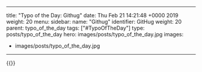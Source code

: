 
---
title: "Typo of the Day: Githug"
date: Thu Feb 21 14:21:48 +0000 2019
weight: 20
menu:
  sidebar:
    name: "Githug"
    identifier: GitHug
    weight: 20
    parent: typo_of_the_day
tags: ["#TypoOfTheDay"]
type: posts/typo_of_the_day
hero: images/posts/typo_of_the_day.jpg
images:
- images/posts/typo_of_the_day.jpg
---


{{<x user="mariatta" id="1098588601929981953">}}

